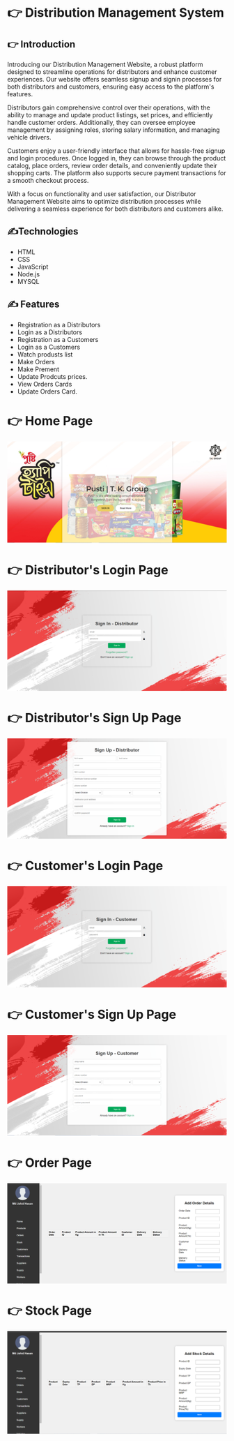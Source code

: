  #  👉   Distribution Management System
 
 
  
## 👉 Introduction  

Introducing our Distribution  Management Website, a robust platform designed to streamline operations for distributors and enhance customer experiences. Our website offers seamless signup and signin processes for both distributors and customers, ensuring easy access to the platform's features.

Distributors gain comprehensive control over their operations, with the ability to manage and update product listings, set prices, and efficiently handle customer orders. Additionally, they can oversee employee management by assigning roles, storing salary information, and managing vehicle drivers.

Customers enjoy a user-friendly interface that allows for hassle-free signup and login procedures. Once logged in, they can browse through the product catalog, place orders, review order details, and conveniently update their shopping carts. The platform also supports secure payment transactions for a smooth checkout process.

With a focus on functionality and user satisfaction, our Distributor Management Website aims to optimize distribution processes while delivering a seamless experience for both distributors and customers alike.

 

 ## ✍️Technologies

- HTML
- CSS
- JavaScript
- Node.js
- MYSQL



## ✍️ Features

- Registration as a Distributors
- Login as a Distributors
-  Registration as a Customers
- Login as a Customers
- Watch produsts list
- Make Orders
- Make Prement
- Update Prodcuts prices.
- View Orders Cards
- Update Orders Card.
  


 # 👉 Home Page 
 
 

<img    src="https://github.com/Rasel-Mahmud-61/Distribution-management-system/blob/main/views/images/Homepage_pusti.png">
  
 # 👉  Distributor's Login Page 
 
 

<img    src="https://github.com/Rasel-Mahmud-61/Distribution-management-system/blob/main/views/images/distributor_1.png">


 
# 👉  Distributor's Sign Up Page 



<img    src="https://github.com/Rasel-Mahmud-61/Distribution-management-system/blob/main/views/images/distributor_signUp.png">

 # 👉 Customer's Login Page 
 
 


<img    src="https://github.com/Rasel-Mahmud-61/Distribution-management-system/blob/main/views/images/Customer_signup.png">


 # 👉 Customer's Sign Up Page 
 
 


<img    src="https://github.com/Rasel-Mahmud-61/Distribution-management-system/blob/main/views/images/Customers_signin.png">

 # 👉  Order Page 
 
 


<img    src="https://github.com/Rasel-Mahmud-61/Distribution-management-system/blob/main/views/images/order_page.png">



 # 👉  Stock Page 
 
 


<img    src="https://github.com/Rasel-Mahmud-61/Distribution-management-system/blob/main/views/images/Stock_pusti.png">


